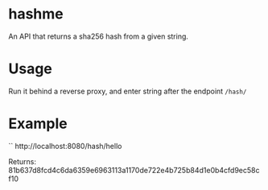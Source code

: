# hashme

An API that returns a sha256 hash from a given string.

# Usage
Run it behind a reverse proxy, and enter string after the endpoint `/hash/`

# Example
``
http://localhost:8080/hash/hello

Returns: 81b637d8fcd4c6da6359e6963113a1170de722e4b725b84d1e0b4cfd9ec58cf10
```
